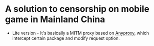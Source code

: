 # A solution to censorship on mobile game in Mainland China

* Lite version - It's basically a MITM proxy based on [Anyproxy](https://anyproxy.io), which intercept certain package and modify request option.
